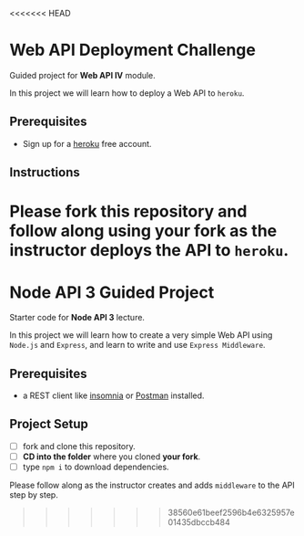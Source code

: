 <<<<<<< HEAD
# Web API Deployment Challenge

Guided project for **Web API IV** module.

In this project we will learn how to deploy a Web API to `heroku`.

## Prerequisites

- Sign up for a [heroku](https://www.heroku.com/) free account.

## Instructions

Please fork this repository and follow along **using your fork** as the instructor deploys the API to `heroku`.
=======
# Node API 3 Guided Project

Starter code for **Node API 3** lecture.

In this project we will learn how to create a very simple Web API using `Node.js` and `Express`, and learn to write and use `Express Middleware`.

## Prerequisites

- a REST client like [insomnia](https://insomnia.rest/download/) or [Postman](https://www.getpostman.com/downloads/) installed.

## Project Setup

- [ ] fork and clone this repository.
- [ ] **CD into the folder** where you cloned **your fork**.
- [ ] type `npm i` to download dependencies.

Please follow along as the instructor creates and adds `middleware` to the API step by step.
>>>>>>> 38560e61beef2596b4e6325957e01435dbccb484
